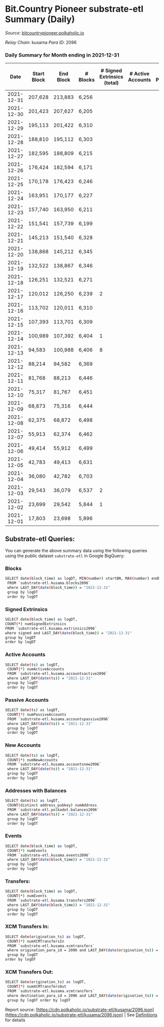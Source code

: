 # Bit.Country Pioneer substrate-etl Summary (Daily)

_Source_: [bitcountrypioneer.polkaholic.io](https://bitcountrypioneer.polkaholic.io)

*Relay Chain*: kusama
*Para ID*: 2096



### Daily Summary for Month ending in 2021-12-31


| Date | Start Block | End Block | # Blocks | # Signed Extrinsics (total) | # Active Accounts | # Passive | # New | # Addresses with Balances | # Events | # Transfers | # XCM Transfers In | # XCM Transfers Out | Issues | 
| ---- | ----------- | --------- | -------- | --------------------------- | ----------------- | --------- | ----- | ------------------------- | -------- | ----------- | ------------------ | ------------------- | ------ |
| 2021-12-31 | 207,628 | 213,883 | 6,256 |  |  |  |  | 5 | 12,513 |   |   |   |  |
| 2021-12-30 | 201,423 | 207,627 | 6,205 |  |  |  |  | 5 | 12,411 |   |   |   |  |
| 2021-12-29 | 195,113 | 201,422 | 6,310 |  |  |  |  | 5 | 12,620 |   |   |   |  |
| 2021-12-28 | 188,810 | 195,112 | 6,303 |  |  |  |  | 5 | 12,607 |   |   |   |  |
| 2021-12-27 | 182,595 | 188,809 | 6,215 |  |  |  |  | 5 | 12,431 |   |   |   |  |
| 2021-12-26 | 176,424 | 182,594 | 6,171 |  |  |  |  | 5 | 12,343 |   |   |   |  |
| 2021-12-25 | 170,178 | 176,423 | 6,246 |  |  |  |  | 5 | 12,493 |   |   |   |  |
| 2021-12-24 | 163,951 | 170,177 | 6,227 |  |  |  |  | 5 | 12,455 |   |   |   |  |
| 2021-12-23 | 157,740 | 163,950 | 6,211 |  |  |  |  | 5 | 12,423 |   |   |   |  |
| 2021-12-22 | 151,541 | 157,739 | 6,199 |  |  |  |  | 5 | 12,398 |   |   |   |  |
| 2021-12-21 | 145,213 | 151,540 | 6,328 |  |  |  |  | 5 | 12,657 |   |   |   |  |
| 2021-12-20 | 138,868 | 145,212 | 6,345 |  |  |  |  | 5 | 12,691 |   |   |   |  |
| 2021-12-19 | 132,522 | 138,867 | 6,346 |  |  |  |  | 5 | 12,693 |   |   |   |  |
| 2021-12-18 | 126,251 | 132,521 | 6,271 |  |  |  |  | 5 | 12,543 |   |   |   |  |
| 2021-12-17 | 120,012 | 126,250 | 6,239 | 2 |  |  |  | 5 | 12,485 |   |   |   |  |
| 2021-12-16 | 113,702 | 120,011 | 6,310 |  |  |  |  | 5 | 12,621 |   |   |   |  |
| 2021-12-15 | 107,393 | 113,701 | 6,309 |  |  |  |  | 5 | 12,619 |   |   |   |  |
| 2021-12-14 | 100,989 | 107,392 | 6,404 | 1 |  |  |  | 5 | 12,814 |   |   |   |  |
| 2021-12-13 | 94,583 | 100,988 | 6,406 | 8 |  |  |  | 5 | 12,841 | 1  |   |   |  |
| 2021-12-12 | 88,214 | 94,582 | 6,369 |  |  |  |  | 4 | 12,739 |   |   |   |  |
| 2021-12-11 | 81,768 | 88,213 | 6,446 |  |  |  |  | 4 | 12,893 |   |   |   |  |
| 2021-12-10 | 75,317 | 81,767 | 6,451 |  |  |  |  | 4 | 12,903 |   |   |   |  |
| 2021-12-09 | 68,873 | 75,316 | 6,444 |  |  |  |  | 4 | 12,889 |   |   |   |  |
| 2021-12-08 | 62,375 | 68,872 | 6,498 |  |  |  |  | 4 | 12,997 |   |   |   |  |
| 2021-12-07 | 55,913 | 62,374 | 6,462 |  |  |  |  | 4 | 12,925 |   |   |   |  |
| 2021-12-06 | 49,414 | 55,912 | 6,499 |  |  |  |  | 4 | 12,999 |   |   |   |  |
| 2021-12-05 | 42,783 | 49,413 | 6,631 |  |  |  |  | 4 | 13,263 |   |   |   |  |
| 2021-12-04 | 36,080 | 42,782 | 6,703 |  |  |  |  | 4 | 13,406 |   |   |   |  |
| 2021-12-03 | 29,543 | 36,079 | 6,537 | 2 |  |  |  | 4 | 13,079 |   |   |   |  |
| 2021-12-02 | 23,699 | 29,542 | 5,844 | 1 |  |  |  | 4 | 11,691 | 1  |   |   |  |
| 2021-12-01 | 17,803 | 23,698 | 5,896 |  |  |  |  | 4 | 11,793 |   |   |   |  |

## Substrate-etl Queries:
You can generate the above summary data using the following queries using the public dataset `substrate-etl` in Google BigQuery:

### Blocks
```bash
SELECT date(block_time) as logDT, MIN(number) startBN, MAX(number) endBN, COUNT(*) numBlocks 
 FROM `substrate-etl.kusama.blocks2096`  
 where LAST_DAY(date(block_time)) = "2021-12-31" 
 group by logDT 
 order by logDT
```

### Signed Extrinsics
```bash
SELECT date(block_time) as logDT, 
COUNT(*) numSignedExtrinsics 
FROM `substrate-etl.kusama.extrinsics2096`  
where signed and LAST_DAY(date(block_time)) = "2021-12-31" 
group by logDT 
order by logDT
```

### Active Accounts
```bash
SELECT date(ts) as logDT, 
 COUNT(*) numActiveAccounts 
 FROM `substrate-etl.kusama.accountsactive2096` 
 where LAST_DAY(date(ts)) = "2021-12-31" 
 group by logDT 
 order by logDT
```

### Passive Accounts
```bash
SELECT date(ts) as logDT, 
 COUNT(*) numPassiveAccounts 
 FROM `substrate-etl.kusama.accountspassive2096` 
 where LAST_DAY(date(ts)) = "2021-12-31" 
 group by logDT 
 order by logDT
```

### New Accounts
```bash
SELECT date(ts) as logDT, 
 COUNT(*) numNewAccounts 
 FROM `substrate-etl.kusama.accountsnew2096` 
 where LAST_DAY(date(ts)) = "2021-12-31" 
 group by logDT
 order by logDT
```

### Addresses with Balances
```bash
SELECT date(ts) as logDT,
 COUNT(distinct address_pubkey) numAddress 
 FROM `substrate-etl.polkadot.balances2096` 
 where LAST_DAY(date(ts)) = "2021-12-31" 
 group by logDT 
 order by logDT
```

### Events
```bash
SELECT date(block_time) as logDT, 
 COUNT(*) numEvents 
 FROM `substrate-etl.kusama.events2096` 
 where LAST_DAY(date(block_time)) = "2021-12-31" 
 group by logDT 
 order by logDT
```

### Transfers:
```bash
SELECT date(block_time) as logDT, 
 COUNT(*) numEvents 
 FROM `substrate-etl.kusama.transfers2096` 
 where LAST_DAY(date(block_time)) = "2021-12-31" 
 group by logDT 
 order by logDT
```

### XCM Transfers In:
```bash
SELECT date(origination_ts) as logDT, 
 COUNT(*) numXCMTransfersIn 
 FROM `substrate-etl.kusama.xcmtransfers` 
 where origination_para_id = 2096 and LAST_DAY(date(origination_ts)) = "2021-12-31" 
 group by logDT 
order by logDT
```

### XCM Transfers Out:
```bash
SELECT date(origination_ts) as logDT, 
 COUNT(*) numXCMTransfersOut 
 FROM `substrate-etl.kusama.xcmtransfers` 
 where destination_para_id = 2096 and LAST_DAY(date(origination_ts)) = "2021-12-31" 
 group by logDT order by logDT
```


Report source: [https://cdn.polkaholic.io/substrate-etl/kusama/2096.json](https://cdn.polkaholic.io/substrate-etl/kusama/2096.json) | See [Definitions](/DEFINITIONS.md) for details
